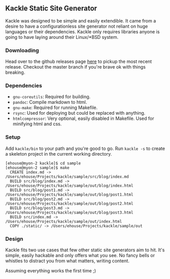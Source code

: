 ## Kackle Static Site Generator

Kackle was designed to be simple and easily extendible. It came from a desire to
have a configurationless site generator not reliant on huge languages or their
dependencies. Kackle only requires libraries anyone is going to have laying
around their Linux/\*BSD system.

### Downloading
Head over to the github releases page
[here](https://github.com/ehouse/kackle/releases) to pickup the most recent
release. Checkout the master branch if you're brave ok with things breaking.

### Dependencies
- `gnu-coreutils`: Required for building.
- `pandoc`: Compile markdown to html.
- `gnu-make`: Required for running Makefile.
- `rsync`: Used for deploying but could be replaced with anything.
- `htmlcompressor`: Very optional, easily disabled in Makefile. Used for minifying html and css.

### Setup

Add `kackle/bin` to your path and you're good to go. Run `kackle -s` to create a
skeleton project in the current working directory.

```
[ehouse@myon-2 kackle]$ cd sample
[ehouse@myon-2 sample]$ make
  CREATE index.md -> /Users/ehouse/Projects/kackle/sample/src/blog/index.md
  BUILD src/blog/index.md -> /Users/ehouse/Projects/kackle/sample/out/blog/index.html
  BUILD src/blog/post1.md -> /Users/ehouse/Projects/kackle/sample/out/blog/post1.html
  BUILD src/blog/post2.md -> /Users/ehouse/Projects/kackle/sample/out/blog/post2.html
  BUILD src/blog/post3.md -> /Users/ehouse/Projects/kackle/sample/out/blog/post3.html
  BUILD src/index.md -> /Users/ehouse/Projects/kackle/sample/out/index.html
  COPY ./static/ -> /Users/ehouse/Projects/kackle/sample/out
```

### Design

Kackle fits two use cases that few other static site generators aim to hit. It's
simple, easily hackable and only offers what you see. No fancy bells or
whistles to distract you from what matters, writing content.

Assuming everything works the first time ;)
